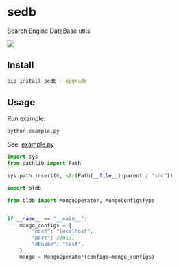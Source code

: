 # sedb
Search Engine DataBase utils

![](https://img.shields.io/pypi/v/sedb?label=sedb&color=blue&cacheSeconds=60)

## Install
```sh
pip install sedb --upgrade
```

## Usage

Run example:

```sh
python example.py
```

See: [example.py](./example.py)

```python
import sys
from pathlib import Path

sys.path.insert(0, str(Path(__file__).parent / "src"))

import bldb

from bldb import MongoOperator, MongoConfigsType


if __name__ == "__main__":
    mongo_configs = {
        "host": "localhost",
        "port": 27017,
        "dbname": "test",
    }
    mongo = MongoOperator(configs=mongo_configs)
```